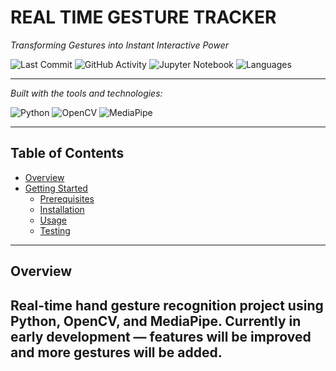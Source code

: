 # REAL TIME GESTURE TRACKER

*Transforming Gestures into Instant Interactive Power*

![Last Commit](https://img.shields.io/github/last-commit/nnamanx/RealTimeGestureTracker?color=grey&label=last%20commit)
![GitHub Activity](https://img.shields.io/github/commit-activity/w/nnamanx/RealTimeGestureTracker)
![Jupyter Notebook](https://img.shields.io/badge/Jupyter-Notebook-orange)
![Languages](https://img.shields.io/github/languages/count/nnamanx/RealTimeGestureTracker)

---

*Built with the tools and technologies:*

<!-- Tech Stack -->
![Python](https://img.shields.io/badge/Python-3.11-blue)
![OpenCV](https://img.shields.io/badge/OpenCV-4.x-blueviolet)
![MediaPipe](https://img.shields.io/badge/MediaPipe-0.10-orange)


---

## Table of Contents

- [Overview](#overview)
- [Getting Started](#getting-started)
  - [Prerequisites](#prerequisites)
  - [Installation](#installation)
  - [Usage](#usage)
  - [Testing](#testing)

---

## Overview
Real-time hand gesture recognition project using Python, OpenCV, and MediaPipe. Currently in early development — features will be improved and more gestures will be added.
---
